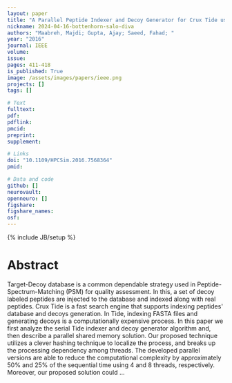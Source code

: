 ```yaml
---
layout: paper
title: "A Parallel Peptide Indexer and Decoy Generator for Crux Tide using OpenMP"
nickname: 2024-04-16-bottenhorn-salo-diva
authors: "Maabreh, Majdi; Gupta, Ajay; Saeed, Fahad; "
year: "2016"
journal: IEEE
volume: 
issue:
pages: 411-418
is_published: True
image: /assets/images/papers/ieee.png
projects: []
tags: []

# Text
fulltext:
pdf:
pdflink:
pmcid:
preprint: 
supplement:

# Links
doi: "10.1109/HPCSim.2016.7568364"
pmid:

# Data and code
github: []
neurovault:
openneuro: []
figshare:
figshare_names:
osf:
---
```

{% include JB/setup %}

# Abstract

Target-Decoy database is a common dependable strategy used in Peptide-Spectrum-Matching (PSM) for quality assessment. In this, a set of decoy labeled peptides are injected to the database and indexed along with real peptides. Crux Tide is a fast search engine that supports indexing peptides' database and decoys generation. In Tide, indexing FASTA files and generating decoys is a computationally expensive process. In this paper we first analyze the serial Tide indexer and decoy generator algorithm and, then describe a parallel shared memory solution. Our proposed technique utilizes a clever hashing technique to localize the process, and breaks up the processing dependency among threads. The developed parallel versions are able to reduce the computational complexity by approximately 50% and 25% of the sequential time using 4 and 8 threads, respectively. Moreover, our proposed solution could …

